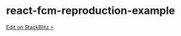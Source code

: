 # react-fcm-reproduction-example

[Edit on StackBlitz ⚡️](https://stackblitz.com/edit/vitejs-vite-grjg6d)